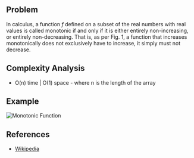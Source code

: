 ## Problem

In calculus, a function _f_ defined on a subset of the real numbers with real values is called monotonic if and only if it is either entirely non-increasing, or entirely non-decreasing. That is, as per Fig. 1, a function that increases monotonically does not exclusively have to increase, it simply must not decrease.


## Complexity Analysis
- O(n) time | O(1) space - where n is the length of the array

## Example
![Monotonic Function](https://miro.medium.com/max/1542/1*9-V2iljnY1aM6OgVxHneVg.png)

## References
- [Wikipedia](https://en.wikipedia.org/wiki/Monotonic_function)

